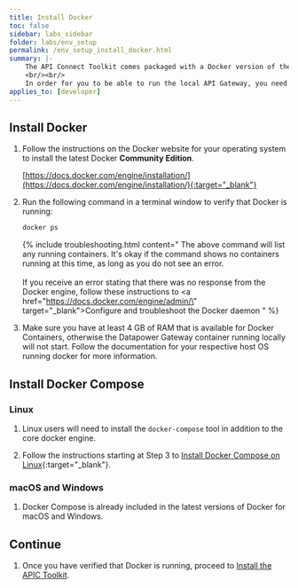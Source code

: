 ```yaml
---
title: Install Docker
toc: false
sidebar: labs_sidebar
folder: labs/env_setup
permalink: /env_setup_install_docker.html
summary: |-
    The API Connect Toolkit comes packaged with a Docker version of the API Gateway (DataPower) for testing full-featured policies locally on your workstation.
    <br/><br/>
    In order for you to be able to run the local API Gateway, you need to install Docker and make sure it's running.
applies_to: [developer]
---
```


## Install Docker

1.  Follow the instructions on the Docker website for your operating system to install the latest Docker **Community Edition**.

    [https://docs.docker.com/engine/installation/](https://docs.docker.com/engine/installation/){:target="_blank"}
    
1.  Run the following command in a terminal window to verify that Docker is running:

    ```bash
    docker ps
    ```
    
    {% include troubleshooting.html content="
        The above command will list any running containers. It's okay if the command shows no containers running at this time, as long as you do not see an error.
        <br/><br/>
        If you receive an error stating that there was no response from the Docker engine, follow these instructions to <a href=\"https://docs.docker.com/engine/admin/\" target=\"_blank\">Configure and troubleshoot the Docker daemon</a>
    " %}
    
1.  Make sure you have at least 4 GB of RAM that is available for Docker Containers, otherwise the Datapower Gateway container running locally will not start.  Follow the documentation for your respective host OS running docker for more information.

## Install Docker Compose

### Linux

1.  Linux users will need to install the `docker-compose` tool in addition to the core docker engine.

1.  Follow the instructions starting at Step 3 to [Install Docker Compose on Linux](https://docs.docker.com/compose/install/){:target="_blank"}.

### macOS and Windows

1.  Docker Compose is already included in the latest versions of Docker for macOS and Windows. 

## Continue

1.  Once you have verified that Docker is running, proceed to [Install the APIC Toolkit](env_setup_install_apic_toolkit.html).